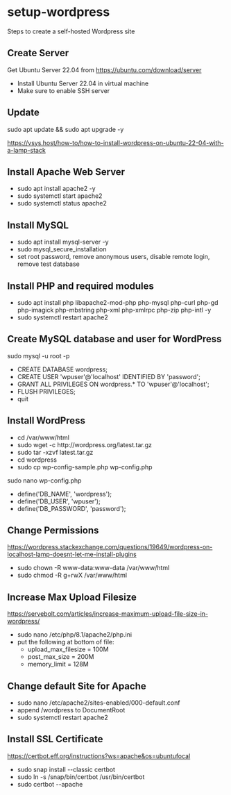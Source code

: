# setup-wordpress
Steps to create a self-hosted Wordpress site

## Create Server

Get Ubuntu Server 22.04 from https://ubuntu.com/download/server
<ul>
  <li>Install Ubuntu Server 22.04 in virtual machine
  <li>Make sure to enable SSH server
</ul>

## Update

sudo apt update && sudo apt upgrade -y

https://vsys.host/how-to/how-to-install-wordpress-on-ubuntu-22-04-with-a-lamp-stack

## Install Apache Web Server

<ul>
  <li>sudo apt install apache2 -y
  <li>sudo systemctl start apache2
  <li>sudo systemctl status apache2
</ul>

## Install MySQL

<ul>
  <li>sudo apt install mysql-server -y
  <li>sudo mysql_secure_installation
  <li>set root password, remove anonymous users, disable remote login, remove test database
</ul>

## Install PHP and required modules

<ul>
  <li>sudo apt install php libapache2-mod-php php-mysql php-curl php-gd php-imagick php-mbstring php-xml php-xmlrpc php-zip php-intl -y
  <li>sudo systemctl restart apache2
</ul>

## Create MySQL database and user for WordPress

sudo mysql -u root -p

<ul>
  <li>CREATE DATABASE wordpress;
  <li>CREATE USER 'wpuser'@'localhost' IDENTIFIED BY 'password';
  <li>GRANT ALL PRIVILEGES ON wordpress.* TO 'wpuser'@'localhost';
  <li>FLUSH PRIVILEGES;
  <li>quit
</ul>

## Install WordPress

<ul>
  <li>cd /var/www/html
  <li>sudo wget -c http://wordpress.org/latest.tar.gz
  <li>sudo tar -xzvf latest.tar.gz
  <li>cd wordpress
  <li>sudo cp wp-config-sample.php wp-config.php
</ul>

sudo nano wp-config.php

<ul>
  <li>define('DB_NAME', 'wordpress');
  <li>define('DB_USER', 'wpuser');
  <li>define('DB_PASSWORD', 'password');
</ul>

## Change Permissions

https://wordpress.stackexchange.com/questions/19649/wordpress-on-localhost-lamp-doesnt-let-me-install-plugins

<ul>
  <li>sudo chown -R www-data:www-data /var/www/html
  <li>sudo chmod -R g+rwX /var/www/html
</ul>

## Increase Max Upload Filesize

https://servebolt.com/articles/increase-maximum-upload-file-size-in-wordpress/

<ul>
  <li>sudo nano /etc/php/8.1/apache2/php.ini

  <li>put the following at bottom of file:

  <ul>
    <li>upload_max_filesize = 100M
    <li>post_max_size = 200M
    <li>memory_limit = 128M
  </ul>
</ul>

## Change default Site for Apache

<ul>
  <li>sudo nano /etc/apache2/sites-enabled/000-default.conf
  <li>append /wordpress to DocumentRoot
  <li>sudo systemctl restart apache2
</ul>

## Install SSL Certificate

https://certbot.eff.org/instructions?ws=apache&os=ubuntufocal

<ul>
  <li>sudo snap install --classic certbot
  <li>sudo ln -s /snap/bin/certbot /usr/bin/certbot
  <li>sudo certbot --apache
</ul>
